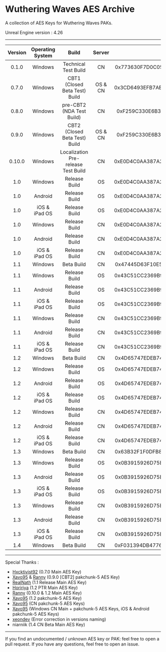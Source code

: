 # Wuthering Waves AES Archive

A collection of AES Keys for Wuthering Waves PAKs.

Unreal Engine version : 4.26

___

| Version | Operating System | Build | Server |                                Main AES Keys                                 | pakchunk-5 AES Keys | Status |
|:-------:|:----------------:|:----:|:-------:|:----------------------------------------------------------------------------:|:-------------------:|:------:|
| 0.1.0 | Windows | Technical Test Build | CN | 0x773630F7D0C0516311D0598C538EB94AABAD423208F3633A98E34513557DE2C5 | None | Functional |
| 0.7.0 | Windows | CBT1 (Closed Beta Test) Build | OS & CN | 0x3CD6493EFB7AE59DC3452D0F9CFF44D2CAD4BDC1FBA00DF7CC4FA4707A81AD75 | 0x459071172548DB9F5E29E3E0D67E49DB4E5CE9AE4E784F3CD49EAB67C718BE3F OR 0x0873e8982256b4994a0fe8a5ec2756d204d105a24be0ddd3ece252880e94ef19 (unknown) | Functional |
| 0.8.0 | Windows | pre-CBT2 (NDA Test Build) | CN | 0xF259C330E6B308BF34086CF30013241A1277F6E25D8F580746C2E8829EA1E15F | 0xAEA4CBC6E1B6CCCD49F2426087AFDDC1F84662B45019BB6CBFFD62F470AFCDD5 | Functional |
| 0.9.0 | Windows | CBT2 (Closed Beta Test) Build | OS & CN | 0xF259C330E6B308BF34086CF30013241A1277F6E25D8F580746C2E8829EA1E15F | 0xF0ABFF9E59F0A1C5723AA146CBC190B641E5528E18F2AF1AA364A741E80E3EC8 | Functional |
| 0.10.0 | Windows | Localization Pre-release Test Build | CN | 0xE0D4C0AA387A268B29C397E3C0CAD934522EFC96BE5526D6288EA26351CDACC9 | None | Functional |
| 1.0 | Windows | Release Build | OS | 0xE0D4C0AA387A268B29C397E3C0CAD934522EFC96BE5526D6288EA26351CDACC9 | 0xE8F50588DEDAE3C5158E78FA7349A2C1E09CEC20B4A0FA4B2CF82C0ADDEFE2EA | Functional |
| 1.0 | Android | Release Build | OS | 0xE0D4C0AA387A268B29C397E3C0CAD934522EFC96BE5526D6288EA26351CDACC9 | 0x3BE656CDF13186E14E15E2A088FDB6D888DF8890501305F882B6751D655BC91D | Untested |
| 1.0 | iOS & iPad OS | Release Build | OS | 0xE0D4C0AA387A268B29C397E3C0CAD934522EFC96BE5526D6288EA26351CDACC9 | 0x78D8F3814E6EB5AE71466DEDE1BA6F1C22DB5769455924B9D10A4C3E89E364D9 | Untested |
| 1.0 | Windows | Release Build | CN | 0xE0D4C0AA387A268B29C397E3C0CAD934522EFC96BE5526D6288EA26351CDACC9 | 0x030115E0B73D89503D64D89FA4CA4966C16FC3B366AEE6A1BE3954F5EDD09661 | Functional |
| 1.0 | Android | Release Build | CN | 0xE0D4C0AA387A268B29C397E3C0CAD934522EFC96BE5526D6288EA26351CDACC9 | 0x9D0B462C529DBA54DF23E18FAA758591798ED477AC664316F1C1F97992F0C3CE | Untested |
| 1.0 | iOS & iPad OS | Release Build | CN | 0xE0D4C0AA387A268B29C397E3C0CAD934522EFC96BE5526D6288EA26351CDACC9 | 0x71278FF9F0C0B607908EFCAC4EA412E763144F011746EE0BF55A86EE950DE787 | Untested |
| 1.1 | Windows | Beta Build | CN | 0x47445D63F10E5EB004B8D3352A58C3E8444E1F7D1907A442D204161C71C567DC | None | Functional |
| 1.1 | Windows | Release Build | OS | 0x43C51CC2369B9DD195EDCF426C78E30E99D7514DC14E8C03A831E128A3941010 | 0x52B3F2003A28C3145C98866BEECC3F884051140E03CC42946A89DB126AD55E9C | Functional |
| 1.1 | Android | Release Build | OS | 0x43C51CC2369B9DD195EDCF426C78E30E99D7514DC14E8C03A831E128A3941010 | 0xB7370A8CB4BF5BECACA1325DDC0FF17F7E20C1145962D2F5CEA4CD0BB984EE | Untested |
| 1.1 | iOS & iPad OS | Release Build | OS | 0x43C51CC2369B9DD195EDCF426C78E30E99D7514DC14E8C03A831E128A3941010 | 0x274CEFEA28768C320ECA33736968D98EE31DEC6C32536A862C8E7954EA0EB3F7 | Untested |
| 1.1 | Windows | Release Build | CN | 0x43C51CC2369B9DD195EDCF426C78E30E99D7514DC14E8C03A831E128A3941010 | 0xC6F1A514CC58A88C1FE934E93DBD6E532EA5A00C2A2C9E4AE7774832BFF0686D | Functional | 
| 1.1 | Android | Release Build | CN | 0x43C51CC2369B9DD195EDCF426C78E30E99D7514DC14E8C03A831E128A3941010 | 0x6926CEAC6639B4E18DA566BB00BC4F0BE67E98768E4121C733F3AC033E1D4586 | Untested |
| 1.1 | iOS & iPad OS | Release Build | CN | 0x43C51CC2369B9DD195EDCF426C78E30E99D7514DC14E8C03A831E128A3941010 | 0xA10A653F18F3497FABC2F8EC39EACA8AC3379CD53B92CEA17C05B41A0C4507C8 | Untested |
| 1.2 | Windows | Beta Build | CN | 0x4D65747EDEB74A1DE116B1DD147CF79CD6C082F0DB7908E1BBD37F0428426469 | None | Functional |
| 1.2 | Windows | Release Build | OS | 0x4D65747EDEB74A1DE116B1DD147CF79CD6C082F0DB7908E1BBD37F0428426469 | 0xB8B2D6B3DE6DA30113D7139BA95BD62E5E91EEAAAA3EBA7F7CD8261EEAA7F992 | Functional |
| 1.2 | Android | Release Build | OS | 0x4D65747EDEB74A1DE116B1DD147CF79CD6C082F0DB7908E1BBD37F0428426469 | 0x1EB5B065960D66252A35CD1AC712078E8F471C0BA93B0CFFFC958F3D2112B9F1F | Untested |
| 1.2 | iOS & iPad OS | Release Build | OS | 0x4D65747EDEB74A1DE116B1DD147CF79CD6C082F0DB7908E1BBD37F0428426469 | 0xCCCCC77B8CE81898DA9AE9FDBF7AB5B2A80A70C38177A5999010C75193586231 | Untested | 
| 1.2 | Windows | Release Build | CN | 0x4D65747EDEB74A1DE116B1DD147CF79CD6C082F0DB7908E1BBD37F0428426469 | 0x1454A21FD285F51959AF0164EEBD8AE81D725BF499F13525539E7A1568F0E9D8 | Functional |
| 1.2 | Android | Release Build | CN | 0x4D65747EDEB74A1DE116B1DD147CF79CD6C082F0DB7908E1BBD37F0428426469 | 0xE8A45AF0BB37E139C328309340E0958292A8A07007FE7E3A771AA8D74099F5D6 | Untested |
| 1.2 | iOS & iPad OS | Release Build | CN | 0x4D65747EDEB74A1DE116B1DD147CF79CD6C082F0DB7908E1BBD37F0428426469 | 0x6651BB4632FE9D8FC5B78BF8F41DB0DF4EFFB338C127434CD093D6AA368050E3 | Untested |
| 1.3 | Windows | Beta Build | CN | 0x63B32F1F0DFB84CD4763EA5BC430D305AFDF126774CC3CCDB6CE0CEF3115256F | None | Functional |
| 1.3 | Windows | Release Build | OS | 0x0B3915926D75EC12C602DB59000FC1F8AD5BA45D3A6A5B1675E4B7B54E703684 | 0xBDA94387C9E7F157CE31B25144A2DF54E3A1BF011A69E86485470D4132F23BC0 | Functional |
| 1.3 | Android | Release Build | OS | 0x0B3915926D75EC12C602DB59000FC1F8AD5BA45D3A6A5B1675E4B7B54E703684 | TBD | Untested |
| 1.3 | iOS & iPad OS | Release Build | OS | 0x0B3915926D75EC12C602DB59000FC1F8AD5BA45D3A6A5B1675E4B7B54E703684 | TBD | Untested
| 1.3 | Windows | Release Build | CN | 0x0B3915926D75EC12C602DB59000FC1F8AD5BA45D3A6A5B1675E4B7B54E703684 | TBD | Functional |
| 1.3 | Android | Release Build | CN | 0x0B3915926D75EC12C602DB59000FC1F8AD5BA45D3A6A5B1675E4B7B54E703684 | TBD | Untested |
| 1.3 | iOS & iPad OS | Release Build | CN | 0x0B3915926D75EC12C602DB59000FC1F8AD5BA45D3A6A5B1675E4B7B54E703684 | TBD | Untested |
| 1.4 | Windows | Beta Build | CN | 0xF031394DB4776A6DF94A04DA25774655406C4A6C6941C3788FB51C2D423206C2 | None | Functional |
___
Special Thanks : 
- [Hxcktivist92](https://github.com/Hxcktivist92) (0.7.0 Main AES Key)
- [Xavo95](https://github.com/xavo95) & [Ranny](https://github.com/Rannytheory) (0.9.0 [CBT2] pakchunk-5 AES Key)
- [RealNath](https://github.com/RealNath) (1.1 Release Main AES Key)
- [Hoririya](https://github.com/Hororiya) (1.2 PTR Main AES Key)
- [Ranny](https://github.com/Rannytheory) (0.10.0 & 1.2 Main AES Key)
- [Xavo95](https://github.com/xavo95) (1.2 pakchunk-5 AES Key)
- [Xavo95](https://github.com/xavo95) (CN pakchunk-5 AES Keys)
- [Xavo95](https://github.com/xavo95) (Windows CN Main + pakchunk-5 AES Keys, iOS & Android pakchunk-5 AES Keys)
- [xeondev](https://github.com/thexeondev) (Error correction in versions naming)
- niarniik (1.4 CN Beta Main AES Key)

___
If you find an undocumented / unknown AES key or PAK: feel free to open a pull request. If you have any
questions, feel free to open an issue.
